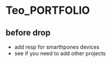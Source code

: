 # Teo_PORTFOLIO
## before drop
- add resp for smarthpones devices
- see if you need to add other projects
